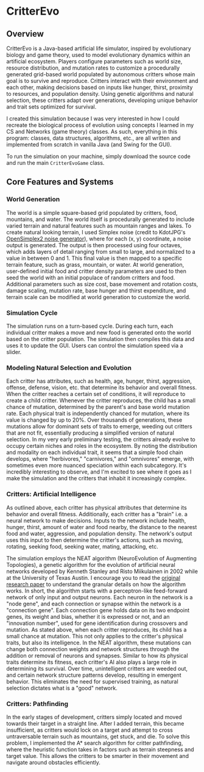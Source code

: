 # CritterEvo

## Overview

CritterEvo is a Java-based artificial life simulator, inspired by evolutionary biology and game theory, used to model evolutionary dynamics within an artificial ecosystem. Players configure parameters such as world size, resource distribution, and mutation rates to customize a procedurally generated grid-based world populated by autonomous critters whose main goal is to survive and reproduce. Critters interact with their environment and each other, making decisions based on inputs like hunger, thirst, proximity to resources, and population density. Using genetic algorithms and natural selection, these critters adapt over generations, developing unique behavior and trait sets optimized for survival. 

I created this simulation because I was very interested in how I could recreate the biological process of evolution using concepts I learned in my CS and Networks (game theory) classes. As such, everything in this program: classes, data structures, algorithms, etc., are all written and implemented from scratch in vanilla Java (and Swing for the GUI).

To run the simulation on your machine, simply download the source code and run the main `CritterEvoGame` class.

## Core Features and Systems

### **World Generation**
The world is a simple square-based grid populated by critters, food, mountains, and water. The world itself is procedurally generated to include varied terrain and natural features such as mountain ranges and lakes. To create natural looking terrain, I used Simplex noise (credit to KdotJPG's [OpenSimplex2 noise generator](https://github.com/KdotJPG/OpenSimplex2)), where for each (x, y) coordinate, a noise output is generated. The output is then processed using four octaves, which adds layers of detail ranging from small to large, and normalized to a value in between 0 and 1. This final value is then mapped to a specific terrain feature, such as grass, mountain, or water. At world generation, user-defined initial food and critter density parameters are used to then seed the world with an initial populace of random critters and food. Additional parameters such as size cost, base movement and rotation costs, damage scaling, mutation rate, base hunger and thirst expenditure, and terrain scale can be modified at world generation to customize the world. 

### **Simulation Cycle**
The simulation runs on a turn-based cycle. During each turn, each individual critter makes a move and new food is generated onto the world based on the critter population. The simulation then compiles this data and uses it to update the GUI. Users can control the simulation speed via a slider.

### **Modeling Natural Selection and Evolution**
Each critter has attributes, such as health, age, hunger, thirst, aggression, offense, defense, vision, etc. that determine its behavior and overall fitness. When the critter reaches a certain set of conditions, it will reproduce to create a child critter. Whenever the critter reproduces, the child has a small chance of mutation, determined by the parent's and base world mutation rate. Each physical trait is independently chanced for mutation, where its value is changed by up to 20%. Over thousands of generations, these mutations allow for dominant sets of traits to emerge, weeding out critters that are not fit, essentially producing a simplified version of natural selection. In my very early preliminary testing, the critters already evolve to occupy certain niches and roles in the ecosystem. By noting the distribution and modality on each individual trait, it seems that a simple food chain develops, where "herbivores," "carnivores," and "omnivores" emerge, with sometimes even more nuanced speciation within each subcategory. It's incredibly interesting to observe, and I'm excited to see where it goes as I make the simulation and the critters that inhabit it increasingly complex. 

### **Critters: Artificial Intelligence** 
As outlined above, each critter has physical attributes that determine its behavior and overall fitness.  Additionally, each critter has a "brain" i.e. a neural network to make decisions. Inputs to the network include health, hunger, thirst, amount of water and food nearby, the distance to the nearest food and water, aggression, and population density. The network's output uses this input to then determine the critter's actions, such as moving, rotating, seeking food, seeking water, mating, attacking, etc. 

The simulation employs the NEAT algorithm (NeuroEvolution of Augmenting Topologies), a genetic algorithm for the evolution of artificial neural networks developed by Kenneth Stanley and Risto Miikulainen in 2002 while at the University of Texas Austin. I encourage you to read the [original research paper](https://nn.cs.utexas.edu/downloads/papers/stanley.cec02.pdf) to understand the granular details on how the algorithm works. In short, the algorithm starts with a perceptron-like feed-forward network of only input and output neurons. Each neuron in the network is a "node gene", and each connection or synapse within the network is a "connection gene". Each connection gene holds data on its two endpoint genes, its weight and bias, whether it is expressed or not, and an "innovation number", used for gene identification during crossovers and mutation. As stated above, when each critter reproduces, its child has a small chance at mutation. This not only applies to the critter's physical traits, but also its intelligence. In the NEAT algorithm, these mutations can change both connection weights and network structures through the addition or removal of neurons and synapses. Similar to how its physical traits determine its fitness, each critter's AI also plays a large role in determining its survival. Over time, unintelligent critters are weeded out, and certain network structure patterns develop, resulting in emergent behavior. This eliminates the need for supervised training, as natural selection dictates what is a "good" network. 

### **Critters: Pathfinding**
In the early stages of development, critters simply located and moved towards their target in a straight line. After I added terrain, this became insufficient, as critters would lock on a target and attempt to cross untraversable terrain such as mountains, get stuck, and die. To solve this problem, I implemented the A* search algorithm for critter pathfinding, where the heuristic function takes in factors such as terrain steepness and target value. This allows the critters to be smarter in their movement and navigate around obstacles efficiently.  
 
